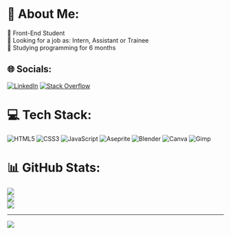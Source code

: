 # 💫 About Me:
🔭 Front-End Student<br>🤝 Looking for a job as: Intern, Assistant or Trainee<br>💬 Studying programming for 6 months


## 🌐 Socials:
[![LinkedIn](https://img.shields.io/badge/LinkedIn-%230077B5.svg?logo=linkedin&logoColor=white)](in/joão-victor-carvalho-de-souza-806347244) [![Stack Overflow](https://img.shields.io/badge/-Stackoverflow-FE7A16?logo=stack-overflow&logoColor=white)](https://stackoverflow.com/users/https://stackoverflow.com/users/22921807/jo%c3%a3o-victor-carvalho) 

# 💻 Tech Stack:
![HTML5](https://img.shields.io/badge/html5-%23E34F26.svg?style=for-the-badge&logo=html5&logoColor=white) ![CSS3](https://img.shields.io/badge/css3-%231572B6.svg?style=for-the-badge&logo=css3&logoColor=white) ![JavaScript](https://img.shields.io/badge/javascript-%23323330.svg?style=for-the-badge&logo=javascript&logoColor=%23F7DF1E) ![Aseprite](https://img.shields.io/badge/Aseprite-FFFFFF?style=for-the-badge&logo=Aseprite&logoColor=#7D929E) ![Blender](https://img.shields.io/badge/blender-%23F5792A.svg?style=for-the-badge&logo=blender&logoColor=white) ![Canva](https://img.shields.io/badge/Canva-%2300C4CC.svg?style=for-the-badge&logo=Canva&logoColor=white) ![Gimp](https://img.shields.io/badge/Gimp-657D8B?style=for-the-badge&logo=gimp&logoColor=FFFFFF)
# 📊 GitHub Stats:
![](https://github-readme-stats.vercel.app/api?username=0Carvalh0&theme=nightowl&hide_border=false&include_all_commits=false&count_private=true)<br/>
![](https://github-readme-streak-stats.herokuapp.com/?user=0Carvalh0&theme=nightowl&hide_border=false)<br/>
![](https://github-readme-stats.vercel.app/api/top-langs/?username=0Carvalh0&theme=nightowl&hide_border=false&include_all_commits=false&count_private=true&layout=compact)

---
[![](https://visitcount.itsvg.in/api?id=0Carvalh0&icon=5&color=12)](https://visitcount.itsvg.in)

<!-- Proudly created with GPRM ( https://gprm.itsvg.in ) -->
